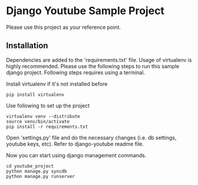Django Youtube Sample Project
=============================

Please use this project as your reference point. 

Installation
------------

Dependencies are added to the 'requirements.txt' file. Usage of virtualenv is highly recommended. Please use the following steps to run this sample django project. Following steps requires using a terminal.

Install virtualenv if it's not installed before

    pip install virtualenv

Use following to set up the project

    virtualenv venv --distribute
    source venv/bin/activate
    pip install -r requirements.txt 

Open 'settings.py' file and do the necessary changes (i.e. db settings, youtube keys, etc). Refer to django-youtube readme file.

Now you can start using django management commands.

    cd youtube_project
    python manage.py syncdb
    python manage.py runserver
